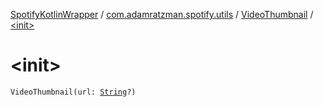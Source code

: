 [SpotifyKotlinWrapper](../../index.md) / [com.adamratzman.spotify.utils](../index.md) / [VideoThumbnail](index.md) / [&lt;init&gt;](./-init-.md)

# &lt;init&gt;

`VideoThumbnail(url: `[`String`](https://kotlinlang.org/api/latest/jvm/stdlib/kotlin/-string/index.html)`?)`